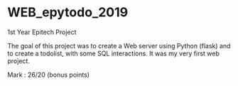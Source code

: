 # WEB_epytodo_2019
1st Year Epitech Project


The goal of this project was to create a Web server using Python (flask) and to create a todolist, with some SQL interactions.
It was my very first web project.


Mark : 26/20 (bonus points)
